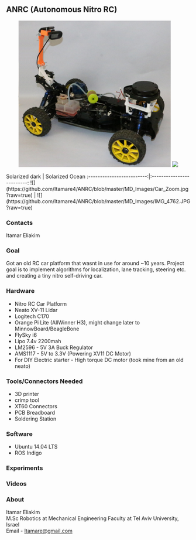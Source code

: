 ANRC (Autonomous Nitro RC)
------------------------
<p align="center">
<img src="https://github.com/Itamare4/ANRC/blob/master/MD_Images/Car_Zoom.jpg?raw=true" height="400" width=auto>
<img src="https://github.com/Itamare4/ANRC/blob/master/MD_Images/IMG_4762.JPG?raw=true" height="400" width=auto>
</p>
Solarized dark             |  Solarized Ocean
:-------------------------:|:-------------------------:
![](https://github.com/Itamare4/ANRC/blob/master/MD_Images/Car_Zoom.jpg?raw=true)  |  ![](https://github.com/Itamare4/ANRC/blob/master/MD_Images/IMG_4762.JPG?raw=true)


### Contacts ###
Itamar Eliakim <br>

### Goal ###
Got an old RC car platform that wasnt in use for around ~10 years. Project goal is to implement algorithms for localization, lane tracking, steering etc. and creating a tiny nitro self-driving car.

### Hardware ###
* Nitro RC Car Platform
* Neato XV-11 Lidar
* Logitech C170
* Orange Pi Lite (AllWinner H3), might change later to MinnowBoard/BeagleBone
* FlySky i6
* Lipo 7.4v 2200mah
* LM2596 - 5V 3A Buck Regulator
* AMS1117 - 5V to 3.3V (Powering XV11 DC Motor)
* For DIY Electric starter - High torque DC motor (took mine from an old neato)


### Tools/Connectors Needed ###
* 3D printer
* crimp tool
* XT60 Connectors
* PCB Breadboard
* Soldering Station

### Software ###
* Ubuntu 14.04 LTS
* ROS Indigo

### Experiments ###


### Videos ###


### About ###
Itamar Eliakim<br>
M.Sc Robotics at Mechanical Engineering Faculty at Tel Aviv University, Israel<br>
Email - Itamare@gmail.com

